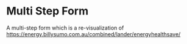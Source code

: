 # Multi  Step  Form

A multi-step form which is a re-visualization of https://energy.billysumo.com.au/combined/lander/energyhealthsave/